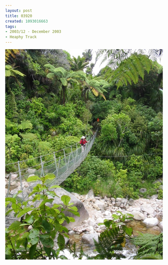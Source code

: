 ```yaml
---
layout: post
title: 03920
created: 1093016663
tags:
- 2003/12 - December 2003
- Heaphy Track
---
```


<img src="/image/images/03920-1358.jpg"/>

